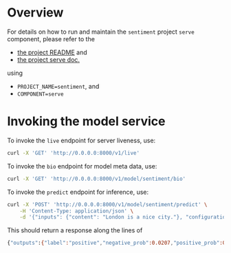 # Overview

For details on how to run and maintain the `sentiment` project `serve` component, please refer
to the
- [the project README](../README.md) and
- [the project serve doc.](../../../docs/04_serve.md)

using

- `PROJECT_NAME=sentiment`, and
- `COMPONENT=serve`

# Invoking the model service

To invoke the `live` endpoint for server liveness, use:

```bash
curl -X 'GET' 'http://0.0.0.0:8000/v1/live'
```

To invoke the `bio` endpoint for model meta data, use:

```bash
curl -X 'GET' 'http://0.0.0.0:8000/v1/model/sentiment/bio'
```

To invoke the `predict` endpoint for inference, use:

```bash
curl -X 'POST' 'http://0.0.0.0:8000/v1/model/sentiment/predict' \
    -H 'Content-Type: application/json' \
    -d '{"inputs": {"content": "London is a nice city."}, "configuration": {"language": "en", "entities": [{"entity_type": "LOC", "text": "London", "score": "0.9997141", "sentence_index": 0}]}}'
```

This should return a response along the lines of
```bash
{"outputs":{"label":"positive","negative_prob":0.0207,"positive_prob":0.9209,"entities":[{"entity_type":"LOC","text":"London","score":0.9997141,"sentence_index":0,"start":null,"end":null,"sentiment":"positive"}]}}
```
